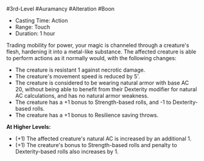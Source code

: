 #3rd-Level #Auramancy #Alteration #Boon
 
- Casting Time: Action
- Range: Touch
- Duration: 1 hour  

Trading mobility for power, your magic is channeled through a creature's flesh, hardening it into a metal-like substance. The affected creature is able to perform actions as it normally would, with the following changes:

- The creature is resistant 1 against necrotic damage.
- The creature's movement speed is reduced by 5'.
- The creature is considered to be wearing natural armor with base AC 20, without being able to benefit from their Dexterity modifier for natural AC calculations, and has no natural armor weakness.
- The creature has a +1 bonus to Strength-based rolls, and -1 to Dexterity-based rolls.
- The creature has a +1 bonus to Resilience saving throws.
 
**At Higher Levels:** 
* (+1) The affected creature's natural AC is increased by an additional 1.
* (+1) The creature's bonus to Strength-based rolls and penalty to Dexterity-based rolls also increases by 1.